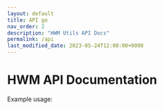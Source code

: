 ```yaml
---
layout: default
title: API go
nav_order: 2
description: "HWM Utils API Docs"
permalink: /api
last_modified_date: 2023-05-24T12:00:00+0000
---
```


# HWM API Documentation

Example usage:

```go

```